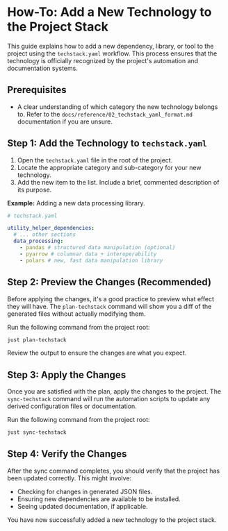 # How-To: Add a New Technology to the Project Stack

This guide explains how to add a new dependency, library, or tool to the project using the `techstack.yaml` workflow. This process ensures that the technology is officially recognized by the project's automation and documentation systems.

## Prerequisites

- A clear understanding of which category the new technology belongs to. Refer to the `docs/reference/02_techstack_yaml_format.md` documentation if you are unsure.

## Step 1: Add the Technology to `techstack.yaml`

1.  Open the `techstack.yaml` file in the root of the project.
2.  Locate the appropriate category and sub-category for your new technology.
3.  Add the new item to the list. Include a brief, commented description of its purpose.

**Example:** Adding a new data processing library.

```yaml
# techstack.yaml

utility_helper_dependencies:
  # ... other sections
  data_processing:
    - pandas # structured data manipulation (optional)
    - pyarrow # columnar data + interoperability
    - polars # new, fast data manipulation library
```

## Step 2: Preview the Changes (Recommended)

Before applying the changes, it's a good practice to preview what effect they will have. The `plan-techstack` command will show you a diff of the generated files without actually modifying them.

Run the following command from the project root:

```bash
just plan-techstack
```

Review the output to ensure the changes are what you expect.

## Step 3: Apply the Changes

Once you are satisfied with the plan, apply the changes to the project. The `sync-techstack` command will run the automation scripts to update any derived configuration files or documentation.

Run the following command from the project root:

```bash
just sync-techstack
```

## Step 4: Verify the Changes

After the sync command completes, you should verify that the project has been updated correctly. This might involve:

- Checking for changes in generated JSON files.
- Ensuring new dependencies are available to be installed.
- Seeing updated documentation, if applicable.

You have now successfully added a new technology to the project stack.
